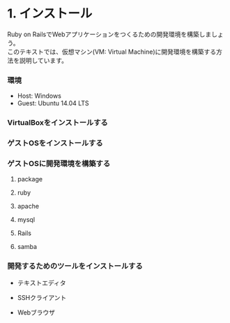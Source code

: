 # 1. インストール

Ruby on RailsでWebアプリケーションをつくるための開発環境を構築しましょう。<br>
このテキストでは、仮想マシン(VM: Virtual Machine)に開発環境を構築する方法を説明しています。

### 環境

* Host: Windows
* Guest: Ubuntu 14.04 LTS

### VirtualBoxをインストールする


### ゲストOSをインストールする


### ゲストOSに開発環境を構築する

1. package

2. ruby

3. apache

4. mysql

5. Rails

6. samba

### 開発するためのツールをインストールする

* テキストエディタ

* SSHクライアント

* Webブラウザ
